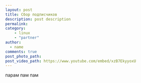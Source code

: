 ```yaml
---
layout: post
title: Сбор подписчиков
description: post description
permalink:
category: 
    - linux
    - "partner"
author:
  - name
comments: true
post_photo_path: 
post_video_path: https://www.youtube.com/embed/xzB7EkyyoxU
---
```



парам пам пам
